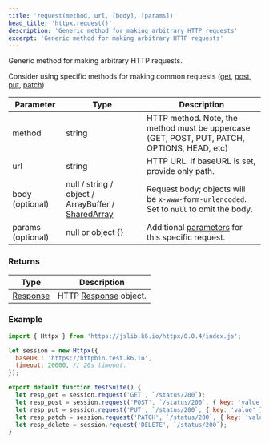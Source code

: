 ```yaml
---
title: 'request(method, url, [body], [params])'
head_title: 'httpx.request()'
description: 'Generic method for making arbitrary HTTP requests'
excerpt: 'Generic method for making arbitrary HTTP requests'
---
```


Generic method for making arbitrary HTTP requests.

Consider using specific methods for making common requests ([get](/v0.32/javascript-api/jslib/httpx/get-url-body-params), [post](/v0.32/javascript-api/jslib/httpx/post-url-body-params), [put](/v0.32/javascript-api/jslib/httpx/put-url-body-params), [patch](/v0.32/javascript-api/jslib/httpx/patch-url-body-params))

| Parameter         | Type                                                                                            | Description                                                                                 |
| ----------------- | ----------------------------------------------------------------------------------------------- | ------------------------------------------------------------------------------------------- |
| method            | string                                                                                          | HTTP method. Note, the method must be uppercase (GET, POST, PUT, PATCH, OPTIONS, HEAD, etc) |
| url               | string                                                                                          | HTTP URL. If baseURL is set, provide only path.                                             |
| body (optional)   | null / string / object / ArrayBuffer / [SharedArray](/v0.32/javascript-api/k6-data/sharedarray) | Request body; objects will be `x-www-form-urlencoded`. Set to `null` to omit the body.      |
| params (optional) | null or object {}                                                                               | Additional [parameters](/v0.32/javascript-api/k6-http/params) for this specific request.    |

### Returns

| Type                                               | Description                                                     |
| -------------------------------------------------- | --------------------------------------------------------------- |
| [Response](/v0.32/javascript-api/k6-http/response) | HTTP [Response](/v0.32/javascript-api/k6-http/response) object. |

### Example

<CodeGroup labels={[]}>

```javascript
import { Httpx } from 'https://jslib.k6.io/httpx/0.0.4/index.js';

let session = new Httpx({
  baseURL: 'https://httpbin.test.k6.io',
  timeout: 20000, // 20s timeout.
});

export default function testSuite() {
  let resp_get = session.request('GET', `/status/200`);
  let resp_post = session.request('POST', `/status/200`, { key: 'value' });
  let resp_put = session.request('PUT', `/status/200`, { key: 'value' });
  let resp_patch = session.request('PATCH', `/status/200`, { key: 'value' });
  let resp_delete = session.request('DELETE', `/status/200`);
}
```

</CodeGroup>
